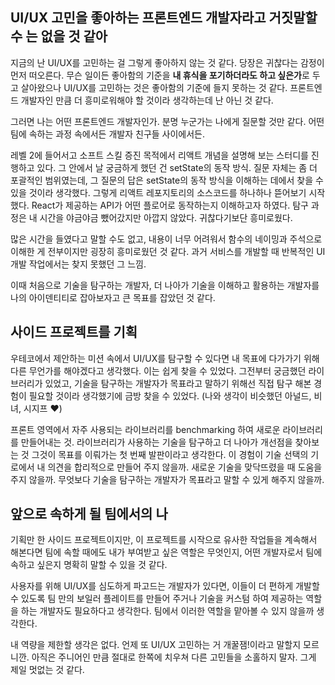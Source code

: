 ## UI/UX 고민을 좋아하는 프론트엔드 개발자라고 거짓말할 수 는 없을 것 같아

지금의 난 UI/UX를 고민하는 걸 그렇게 좋아하지 않는 것 같다. 당장은 귀찮다는 감정이 먼저 떠오른다. 무슨 일이든 좋아함의 기준을 **내 휴식을 포기하더라도 하고 싶은가**로 두고 살아왔으나 UI/UX를 고민하는 것은 좋아함의 기준에 들지 못하는 것 같다. 프론트엔드 개발자인 만큼 더 흥미로워해야 할 것이라 생각하는데 난 아닌 것 같다.

그러면 나는 어떤 프론트엔드 개발자인가. 분명 누군가는 나에게 질문할 것만 같다. 어떤 팀에 속하는 과정 속에서든 개발자 친구들 사이에서든.

레벨 2에 들어서고 소프트 스킬 증진 목적에서 리액트 개념을 설명해 보는 스터디를 진행하고 있다. 그 안에서 날 궁금하게 했던 건 setState의 동작 방식. 질문 자체는 좀 더 포괄적인 범위였는데, 그 질문의 답은 setState의 동작 방식을 이해하는 데에서 찾을 수 있을 것이라 생각했다. 그렇게 리액트 레포지토리의 소스코드를 하나하나 뜯어보기 시작했다. React가 제공하는 API가 어떤 플로어로 동작하는지 이해하고자 하였다. 탐구 과정은 내 시간을 야금야금 뺐어갔지만 아깝지 않았다. 귀찮다기보단 흥미로웠다.

많은 시간을 들였다고 말할 수도 없고, 내용이 너무 어려워서 함수의 네이밍과 주석으로 이해한 게 전부이지만 굉장히 흥미로웠던 것 같다. 과거 서비스를 개발할 때 반복적인 UI 개발 작업에서는 찾지 못했던 그 느낌.

이때 처음으로 기술을 탐구하는 개발자, 더 나아가 기술을 이해하고 활용하는 개발자를 나의 아이덴티티로 잡아보자고 큰 목표를 잡았던 것 같다.

## 사이드 프로젝트를 기획

우테코에서 제안하는 미션 속에서 UI/UX를 탐구할 수 있다면 내 목표에 다가가기 위해 다른 무언가를 해야겠다고 생각했다. 이는 쉽게 찾을 수 있었다. 그전부터 궁금했던 라이브러리가 있었고, 기술을 탐구하는 개발자가 목표라고 말하기 위해선 직접 탐구 해본 경험이 필요할 것이라 생각했기에 금방 찾을 수 있었다. (나와 생각이 비슷했던 아널드, 비녀, 시지프 ❤️)

프론트 영역에서 자주 사용되는 라이브러리를 benchmarking 하여 새로운 라이브러리를 만들어내는 것. 라이브러리가 사용하는 기술을 탐구하고 더 나아가 개선점을 찾아보는 것 그것이 목표를 이뤄가는 첫 번째 발판이라고 생각한다. 이 경험이 기술 선택의 기로에서 내 의견을 합리적으로 만들어 주지 않을까. 새로운 기술을 맞닥뜨렸을 때 도움을 주지 않을까. 무엇보다 기술을 탐구하는 개발자가 목표라고 말할 수 있게 해주지 않을까.

## 앞으로 속하게 될 팀에서의 나

기획만 한 사이드 프로젝트이지만, 이 프로젝트를 시작으로 유사한 작업들을 계속해서 해본다면 팀에 속할 때에도 내가 부여받고 싶은 역할은 무엇인지, 어떤 개발자로서 팀에 속하고 싶은지 명확히 말할 수 있을 것 같다.

사용자를 위해 UI/UX를 심도하게 파고드는 개발자가 있다면, 이들이 더 편하게 개발할 수 있도록 팀 만의 보일러 플레이트를 만들어 주거나 기술을 커스텀 하여 제공하는 역할을 하는 개발자도 필요하다고 생각한다. 팀에서 이러한 역할을 맡아볼 수 있지 않을까 생각한다.

내 역량을 제한할 생각은 없다. 언제 또 UI/UX 고민하는 거 개꿀잼!이라고 말할지 모르니깐. 아직은 주니어인 만큼 절대로 한쪽에 치우쳐 다른 고민들을 소홀하지 말자. 그게 제일 멋없는 것 같다.
